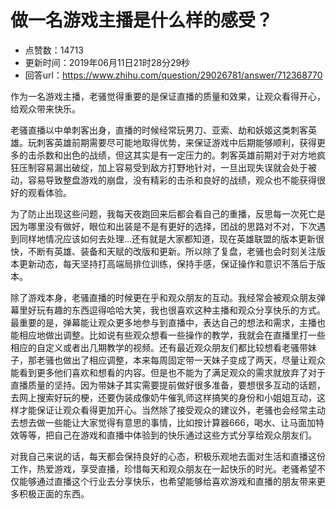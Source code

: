 # 做一名游戏主播是什么样的感受？
- 点赞数：14713
- 更新时间：2019年06月11日21时28分29秒
- 回答url：https://www.zhihu.com/question/29026781/answer/712368770
<body>
 <p data-pid="w0lTBNVs">作为一名游戏主播，老骚觉得重要的是保证直播的质量和效果，让观众看得开心，给观众带来快乐。</p>
 <p data-pid="8pgPkpBT">老骚直播以中单刺客出身，直播的时候经常玩男刀、亚索、劫和妖姬这类刺客英雄。玩刺客英雄前期需要尽可能地取得优势，来保证游戏中后期能够顺利，获得更多的击杀数和出色的战绩，但这其实是有一定压力的。刺客英雄前期对于对方地疯狂压制容易漏出破绽，加上容易受到敌方打野地针对，一旦出现失误就会处于被动，容易导致整盘游戏的崩盘，没有精彩的击杀和良好的战绩，观众也不能获得很好的观看体验。</p>
 <p data-pid="jO6GLzj2">为了防止出现这些问题，我每天夜跑回来后都会看自己的重播，反思每一次死亡是因为哪里没有做好，眼位和出装是不是有更好的选择，团战的思路对不对，下次遇到同样地情况应该如何去处理…还有就是大家都知道，现在英雄联盟的版本更新很快，不断有英雄、装备和天赋的改版和更新。所以除了复盘，老骚也会时刻关注版本更新动态，每天坚持打高端局排位训练，保持手感，保证操作和意识不落后于版本。</p>
 <p data-pid="dbFaA7pf">除了游戏本身，老骚直播的时候更在乎和观众朋友的互动。我经常会被观众朋友弹幕里好玩有趣的东西逗得哈哈大笑，我也很喜欢这种主播和观众分享快乐的方式。最重要的是，弹幕能让观众更多地参与到直播中，表达自己的想法和需求，主播也能相应地做出调整。比如说有些观众想看一些操作的教学，我就会在直播里打一些相应的自定义或者出几期教学的视频。还有最近观众朋友们都比较想看老骚带妹子，那老骚也做出了相应调整，本来每周固定带一天妹子变成了两天，尽量让观众能看到更多他们喜欢和想看的内容。但是也不能为了满足观众的需求就放弃了对于直播质量的坚持。因为带妹子其实需要提前做好很多准备，要想很多互动的话题，去网上搜索好玩的梗，还要伪装成像奶牛催乳师这样搞笑的身份和小姐姐互动，这样才能保证让观众看得更加开心。当然除了接受观众的建议外，老骚也会经常主动去想去做一些能让大家觉得有意思的事情，比如按计算器666，喝水、让马面加特效等等，把自己在游戏和直播中体验到的快乐通过这些方式分享给观众朋友们。</p>
 <p data-pid="gs_z9yuR">对我自己来说的话，每天都会保持良好的心态，积极乐观地去面对生活和直播这份工作，热爱游戏，享受直播，珍惜每天和观众朋友在一起快乐的时光。老骚希望不仅能够通过直播这个行业去分享快乐，也希望能够给喜欢游戏和直播的朋友带来更多积极正面的东西。</p>
 <p></p>
</body>